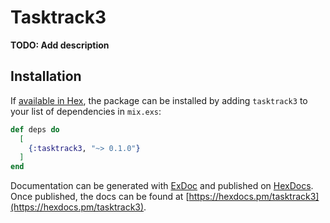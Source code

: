 # Tasktrack3

**TODO: Add description**

## Installation

If [available in Hex](https://hex.pm/docs/publish), the package can be installed
by adding `tasktrack3` to your list of dependencies in `mix.exs`:

```elixir
def deps do
  [
    {:tasktrack3, "~> 0.1.0"}
  ]
end
```

Documentation can be generated with [ExDoc](https://github.com/elixir-lang/ex_doc)
and published on [HexDocs](https://hexdocs.pm). Once published, the docs can
be found at [https://hexdocs.pm/tasktrack3](https://hexdocs.pm/tasktrack3).

